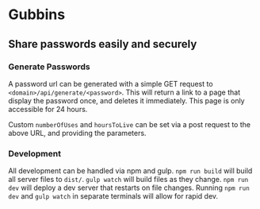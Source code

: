 # Gubbins

## Share passwords easily and securely

### Generate Passwords

A password url can be generated with a simple GET request to `<domain>/api/generate/<password>`. This will return a link to a page that display the password once, and deletes it immediately. This page is only accessible for 24 hours.

Custom `numberOfUses` and `hoursToLive` can be set via a post request to the above URL, and providing the parameters.

### Development

All development can be handled via npm and gulp. `npm run build` will build all server files to `dist/`. `gulp watch` will build files as they change. `npm run dev` will deploy a dev server that restarts on file changes. Running `npm run dev` and `gulp watch` in separate terminals will allow for rapid dev.
